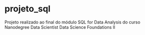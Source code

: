 # projeto_sql
Projeto realizado ao final do módulo SQL for Data Analysis do curso Nanodegree Data Scientist Data Science Foundations II
